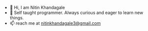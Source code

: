 - 👋 Hi, I am Nitin Khandagale
- 👀 Self taught programmer. Always curious and eager to learn new things.
- 📫 reach me at nitinkhandagale3@gmail.com
